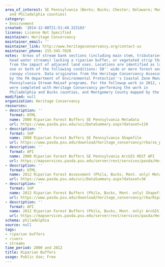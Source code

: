 ```yaml
---
area_of_interest: SE Pennsylvania (Berks; Bucks; Chester; Delaware; Montgomery; Northampton;
  and Philadelphia counties)
category:
- Environment
created: '2014-12-08T21:51:49.323103'
license: License Not Specified
maintainer: Heritage Conservancy
maintainer_email: ''
maintainer_link: http://www.heritageconservancy.org/contact-us
maintainer_phone: 215-345-7020
notes: 'Areas of stream bank sections (including main stem, tributaries and small
  head water streams) lacking a riparian buffer, or vegetated strip that protects
  from the impact of adjacent land uses. Locations are identified as lacking either
  one or both of the following conditions: 50'' wide or more forest and at least 50%
  canopy closure. Data originates from the Heritage Conservancy Assessment, funded
  by the PA department of Environmental Protection''s Coastal Zone Management and
  Pennsylvania Stream ReLeaf programs. For the followup work in 2012, only three counties
  were completed with Heritage Conservancy performing the work in
  Philadelphia and Bucks counties, and Montgomery County mapped by the county.'
modified: null
organization: Heritage Conservancy
resources:
- description: ''
  format: HTML
  name: 2000 Riparian Forest Buffers SE Pennsylvania Metadata
  url: https://www.pasda.psu.edu/uci/DataSummary.aspx?dataset=110
- description: ''
  format: SHP
  name: 2000 Riparian Forest Buffers SE Pennsylvania Shapefile
  url: https://www.pasda.psu.edu/download/heritage_conservancy/rba/se_pa_riparianbuffers2000.zip
- description: ''
  format: API
  name: 2000 Riparian Forest Buffers SE Pennsylvania ArcGIS REST API
  url: https://mapservices.pasda.psu.edu/server/rest/services/pasda/HeritageConservancy/MapServer
- description: ''
  format: HTML
  name: 2012 Riparian Forest Assessment (Phila, Bucks, Mont. only) Metadata
  url: https://www.pasda.psu.edu/uci/DataSummary.aspx?dataset=36
- description: ''
  format: SHP
  name: 2012 Riparian Forest Buffers (Phila, Bucks, Mont. only) Shapefile
  url: https://www.pasda.psu.edu/download/heritage_conservancy/rba/RiparianBufferAssessment_2012.zip
- description: ''
  format: API
  name: 2012 Riparian Forest Buffers (Phila, Bucks, Mont. only) ArcGIS REST API
  url: https://mapservices.pasda.psu.edu/server/rest/services/pasda/HeritageConservancy/MapServer
schema: philadelphia
source: null
tags: 
- riparian buffers
- rivers
- streams
time_period: 2000 and 2012
title: Riparian Buffers
usage: Public Use; Free
---
```

